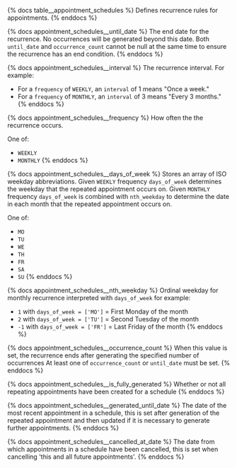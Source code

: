 {% docs table__appointment_schedules %}
Defines recurrence rules for appointments.
{% enddocs %}

{% docs appointment_schedules__until_date %}
The end date for the recurrence. No occurrences will be generated beyond this date. 
Both `until_date` and `occurrence_count` cannot be null at the same time to ensure the recurrence has an end condition.
{% enddocs %}

{% docs appointment_schedules__interval %}
The recurrence interval. For example:
- For a `frequency` of `WEEKLY`, an `interval` of 1 means "Once a week."
- For a `frequency` of `MONTHLY`, an `interval` of 3 means "Every 3 months."
{% enddocs %}

{% docs appointment_schedules__frequency %}
How often the the recurrence occurs.

One of:
- `WEEKLY`
- `MONTHLY`
{% enddocs %}

{% docs appointment_schedules__days_of_week %}
Stores an array of ISO weekday abbreviations. 
Given `WEEKLY` frequency `days_of_week` determines the weekday that the repeated appointment occurs on. 
Given `MONTHLY` frequency `days_of_week` is combined with `nth_weekday` to determine the date in each month that the repeated appointment occurs on.

One of: 
- `MO`
- `TU`
- `WE`
- `TH`
- `FR`
- `SA`
- `SU`
{% enddocs %}

{% docs appointment_schedules__nth_weekday %}
Ordinal weekday for monthly recurrence interpreted with `days_of_week` for example:
- `1` with `days_of_week = ['MO']` =  First Monday of the month
- `2` with `days_of_week = ['TU']` =  Second Tuesday of the month
- `-1` with `days_of_week = ['FR']` = Last Friday of the month
{% enddocs %}

{% docs appointment_schedules__occurrence_count %}
When this value is set, the recurrence ends after generating the specified number of occurrences
At least one of `occurrence_count` or `until_date` must be set.
{% enddocs %}

{% docs appointment_schedules__is_fully_generated %}
Whether or not all repeating appointments have been created for a schedule
{% enddocs %}

{% docs appointment_schedules__generated_until_date %}
The date of the most recent appointment in a schedule, this is set after generation of the repeated appointment and then updated if it is necessary to generate further appointments.
{% enddocs %}

{% docs appointment_schedules__cancelled_at_date %}
The date from which appointments in a schedule have been cancelled, this is set when cancelling 'this and all future appointments'.
{% enddocs %}
